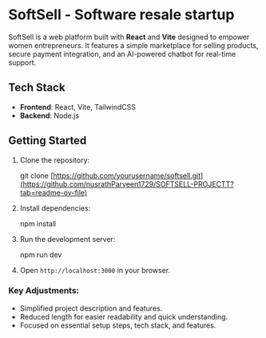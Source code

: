 
# SoftSell - Software resale startup 

SoftSell is a web platform built with **React** and **Vite** designed to empower women entrepreneurs. It features a simple marketplace for selling products, secure payment integration, and an AI-powered chatbot for real-time support.

## Tech Stack

- **Frontend**: React, Vite, TailwindCSS
- **Backend**: Node.js

## Getting Started

1. Clone the repository:

   
   git clone [https://github.com/yourusername/softsell.git](https://github.com/nusrathParveen1729/SOFTSELL-PROJECTT?tab=readme-ov-file)


2. Install dependencies:

   
   npm install
   

3. Run the development server:

   
   npm run dev
  
4. Open `http://localhost:3000` in your browser.






### Key Adjustments:
- Simplified project description and features.
- Reduced length for easier readability and quick understanding.
- Focused on essential setup steps, tech stack, and features.
```
